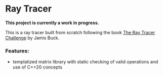 # Ray Tracer

**This project is currently a work in progress.**

This is a ray tracer built from scratch following the book [The Ray Tracer Challenge](http://raytracerchallenge.com/) by Jamis Buck.

### Features:
- templatized matrix library with static checking of valid operations and use of C++20 concepts